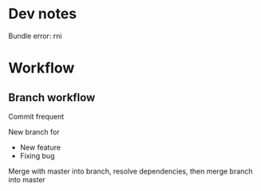 # Dev notes
Bundle error: rni

# Workflow
## Branch workflow
Commit frequent

New branch for
* New feature
* Fixing bug

Merge with master into branch, resolve dependencies, then merge branch into master
